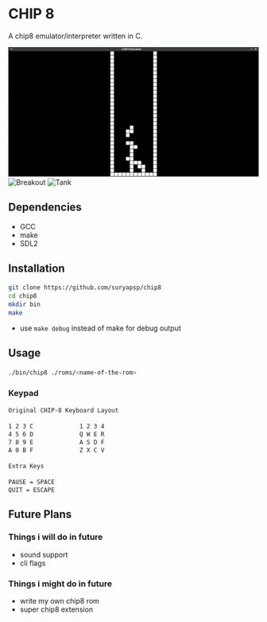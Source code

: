 # CHIP 8
A chip8 emulator/interpreter written in C.

![Tetris](screenshots/tetris.png)
![Breakout](screens/breakout.png)
![Tank](screens/tank.png)

## Dependencies
- GCC
- make
- SDL2

## Installation
```bash
git clone https://github.com/suryapsp/chip8
cd chip8
mkdir bin
make
```
- use ```make debug``` instead of make for debug output

## Usage
```bash
./bin/chip8 ./roms/<name-of-the-rom>
```

### Keypad
```
Original CHIP-8 Keyboard Layout

1 2 3 C 			1 2 3 4
4 5 6 D				Q W E R
7 8 9 E				A S D F
A 0 B F				Z X C V

Extra Keys

PAUSE = SPACE
QUIT = ESCAPE
```

## Future Plans

### Things i will do in future 
- sound support
- cli flags

### Things i might do in future
- write my own chip8 rom
- super chip8 extension

